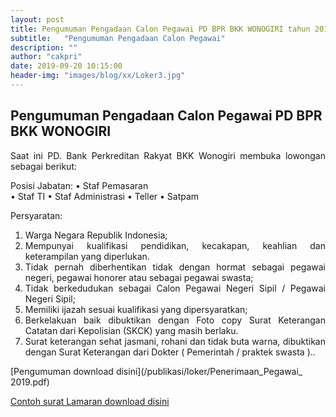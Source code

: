 ```yaml
---
layout: post
title: Pengumuman Pengadaan Calon Pegawai PD BPR BKK WONOGIRI tahun 2019
subtitle:   "Pengumuman Pengadaan Calon Pegawai"
description: ""
author: "cakpri"
date: 2019-09-20 10:15:00
header-img: "images/blog/xx/Loker3.jpg"
---
```



## Pengumuman Pengadaan Calon Pegawai PD BPR BKK WONOGIRI

<div style="text-align: justify;">
Saat ini PD. Bank Perkreditan Rakyat BKK Wonogiri membuka lowongan sebagai berikut:

Posisi Jabatan:
• Staf Pemasaran  
• Staf TI
• Staf Administrasi 
• Teller
• Satpam

Persyaratan:
1. Warga Negara Republik Indonesia;
2. Mempunyai kualifikasi pendidikan, kecakapan, keahlian dan    keterampilan yang diperlukan.
3. Tidak pernah diberhentikan tidak dengan hormat sebagai pegawai    negeri, pegawai honorer atau sebagai   pegawai swasta;
4. Tidak berkedudukan sebagai Calon Pegawai Negeri Sipil / Pegawai    Negeri Sipil;
5. Memiliki ijazah sesuai kualifikasi yang dipersyaratkan;
6. Berkelakuan baik dibuktikan dengan Foto copy Surat Keterangan    Catatan dari Kepolisian  (SKCK) yang masih berlaku.
7. Surat keterangan sehat jasmani, rohani dan tidak buta warna,    dibuktikan dengan Surat Keterangan dari Dokter (    Pemerintah /     praktek swasta )..</div>


[Pengumuman download disini](/publikasi/loker/Penerimaan_Pegawai_ 2019.pdf)

[Contoh surat Lamaran download disini](/Contoh_Surat_Lamaran.pdf)


